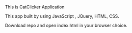 This is CatClicker Application

This app built by using JavaScript , JQuery, HTML, CSS.

Download repo and open index.html in your browser choice.